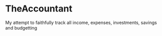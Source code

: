 # TheAccountant
My attempt to faithfully track all income, expenses, investments, savings and budgetting
